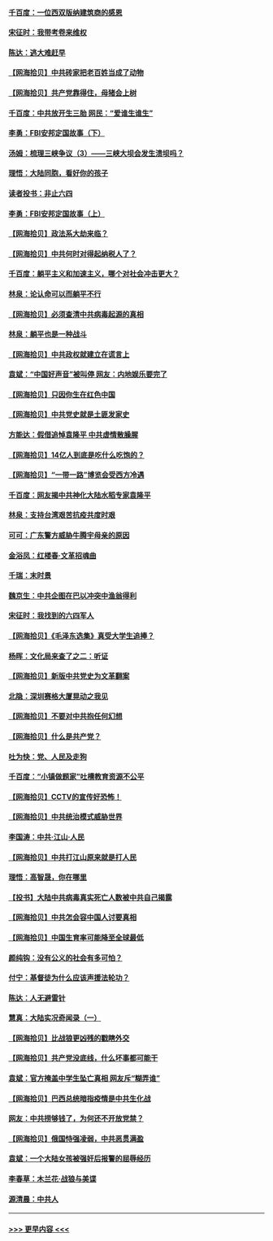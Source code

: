 #### [千百度：一位西双版纳建筑商的感恩](../pages/nsc993/n12998487.md?t=06042352) 
#### [宋征时：我带考卷来维权](../pages/nsc993/n12994088.md?t=06042352) 
#### [陈达：逃大难赶早](../pages/nsc993/n12993569.md?t=06042352) 
#### [【网海拾贝】中共砖家把老百姓当成了动物](../pages/nsc993/n12993483.md?t=06042352) 
#### [【网海拾贝】共产党靠得住，母猪会上树](../pages/nsc993/n12990730.md?t=06042352) 
#### [千百度：中共放开生三胎 网民：“爱谁生谁生”](../pages/nsc993/n12990644.md?t=06042352) 
#### [李勇：FBI安邦定国故事（下）](../pages/nsc993/n12987854.md?t=06042352) 
#### [汤姆：梳理三峡争议（3）——三峡大坝会发生溃坝吗？](../pages/nsc993/n12989806.md?t=06042352) 
#### [理悟：大陆同胞，看好你的孩子](../pages/nsc993/n12989778.md?t=06042352) 
#### [读者投书：非止六四](../pages/nsc993/n12989673.md?t=06042352) 
#### [李勇：FBI安邦定国故事（上）](../pages/nsc993/n12987749.md?t=06042352) 
#### [【网海拾贝】政法系大劫来临？](../pages/nsc993/n12987596.md?t=06042352) 
#### [【网海拾贝】中共何时对得起纳税人了？](../pages/nsc993/n12985578.md?t=06042352) 
#### [千百度：躺平主义和加速主义，哪个对社会冲击更大？](../pages/nsc993/n12985512.md?t=06042352) 
#### [林泉：论认命可以而躺平不行](../pages/nsc993/n12985505.md?t=06042352) 
#### [【网海拾贝】必须查清中共病毒起源的真相](../pages/nsc993/n12984276.md?t=06042352) 
#### [林泉：躺平也是一种战斗](../pages/nsc993/n12984194.md?t=06042352) 
#### [【网海拾贝】中共政权就建立在谎言上](../pages/nsc993/n12981880.md?t=06042352) 
#### [袁斌：“中国好声音”被叫停 网友：内地娱乐要完了](../pages/nsc993/n12981826.md?t=06042352) 
#### [【网海拾贝】只因你生在红色中国](../pages/nsc993/n12979096.md?t=06042352) 
#### [【网海拾贝】中共党史就是土匪发家史](../pages/nsc993/n12976478.md?t=06042352) 
#### [方能达：假借追悼袁隆平 中共虚情散臊腥](../pages/nsc993/n12976396.md?t=06042352) 
#### [【网海拾贝】14亿人到底是吃什么吃饱的？](../pages/nsc993/n12974125.md?t=06042352) 
#### [【网海拾贝】“一带一路”博览会受西方冷遇](../pages/nsc993/n12971787.md?t=06042352) 
#### [千百度：网友揭中共神化大陆水稻专家袁隆平](../pages/nsc993/n12971733.md?t=06042352) 
#### [林泉：支持台湾艰苦抗疫共度时艰](../pages/nsc993/n12971350.md?t=06042352) 
#### [可可：广东警方威胁牛腾宇母亲的原因](../pages/nsc993/n12971100.md?t=06042352) 
#### [金浴凤：红楼春·文革招魂曲](../pages/nsc993/n12970354.md?t=06042352) 
#### [千瑞：末时景](../pages/nsc993/n12970337.md?t=06042352) 
#### [魏京生：中共企图在巴以冲突中渔翁得利](../pages/nsc993/n12970286.md?t=06042352) 
#### [宋征时：我找到的六四军人](../pages/nsc993/n12970213.md?t=06042352) 
#### [【网海拾贝】《毛泽东选集》真受大学生追捧？](../pages/nsc993/n12968779.md?t=06042352) 
#### [杨晖：文化局来查了之二：听证](../pages/nsc993/n12966528.md?t=06042352) 
#### [【网海拾贝】新版中共党史为文革翻案](../pages/nsc993/n12967526.md?t=06042352) 
#### [北隐：深圳赛格大厦晃动之我见](../pages/nsc993/n12967393.md?t=06042352) 
#### [【网海拾贝】不要对中共抱任何幻想](../pages/nsc993/n12965222.md?t=06042352) 
#### [【网海拾贝】什么是共产党？](../pages/nsc993/n12962781.md?t=06042352) 
#### [吐为快：党、人民及走狗](../pages/nsc993/n12962747.md?t=06042352) 
#### [千百度：“小镇做题家”吐槽教育资源不公平](../pages/nsc993/n12962705.md?t=06042352) 
#### [【网海拾贝】CCTV的宣传好恐怖！](../pages/nsc993/n12959984.md?t=06042352) 
#### [【网海拾贝】中共统治模式威胁世界](../pages/nsc993/n12957622.md?t=06042352) 
#### [李国涛：中共‧江山‧人民](../pages/nsc993/n12957502.md?t=06042352) 
#### [【网海拾贝】中共打江山原来就是打人民](../pages/nsc993/n12954345.md?t=06042352) 
#### [理悟：高智晟，你在哪里](../pages/nsc993/n12953115.md?t=06042352) 
#### [【投书】大陆中共病毒真实死亡人数被中共自己揭露](../pages/nsc993/n12953050.md?t=06042352) 
#### [【网海拾贝】中共怎会容中国人讨要真相](../pages/nsc993/n12952161.md?t=06042352) 
#### [【网海拾贝】中国生育率可能降至全球最低](../pages/nsc993/n12948793.md?t=06042352) 
#### [颜纯钩：没有公义的社会有多可怕？](../pages/nsc993/n12947626.md?t=06042352) 
#### [付宁：基督徒为什么应该声援法轮功？](../pages/nsc993/n12947233.md?t=06042352) 
#### [陈达：人无避雷针](../pages/nsc993/n12947098.md?t=06042352) 
#### [慧真：大陆实况奇闻录（一）](../pages/nsc993/n12945811.md?t=06042352) 
#### [【网海拾贝】比战狼更凶残的戳瞎外交](../pages/nsc993/n12945717.md?t=06042352) 
#### [【网海拾贝】共产党没底线，什么坏事都可能干](../pages/nsc993/n12942090.md?t=06042352) 
#### [袁斌：官方掩盖中学生坠亡真相 网友斥“糊弄谁”](../pages/nsc993/n12942029.md?t=06042352) 
#### [【网海拾贝】巴西总统暗指疫情是中共生化战](../pages/nsc993/n12938999.md?t=06042352) 
#### [网友：中共捞够钱了，为何还不开放党禁？](../pages/nsc993/n12938952.md?t=06042352) 
#### [【网海拾贝】俄国恃强凌弱，中共恶贯满盈](../pages/nsc993/n12936626.md?t=06042352) 
#### [袁斌：一个大陆女孩被强奸后报警的屈辱经历](../pages/nsc993/n12936547.md?t=06042352) 
#### [李春草：木兰花·战狼与美谍](../pages/nsc993/n12935995.md?t=06042352) 
#### [源清晨：中共人](../pages/nsc993/n12935589.md?t=06042352) 

----
#### [ >>> 更早内容 <<< ](../indexes/nsc993-earlier.md)
